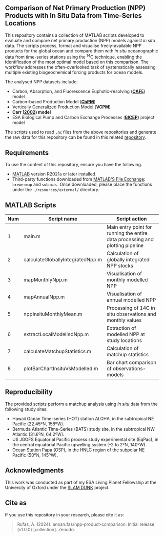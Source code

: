 ## Comparison of Net Primary Production (NPP) Products with In Situ Data from Time-Series Locations

This repository contains a collection of MATLAB scripts developed to evaluate and compare net primary production (NPP) models against *in situ* data. The scripts process, format and visualise freely-available NPP products for the global ocean and compare them with *in situ* oceanographic data from time-series stations using the <sup>14</sup>C technique, enabling the identification of the most optimal model based on this comparison. The workflow addresses the often-overlooked task of systematically assessing multiple existing biogeochemical forcing products for ocean models.

The analysed NPP datasets include: 
- Carbon, Absorption, and Fluorescence Euphotic-resolving ([**CAFE**](http://orca.science.oregonstate.edu/1080.by.2160.monthly.hdf.cafe.m.php)) model
- Carbon-based Production Model ([**CbPM**](http://orca.science.oregonstate.edu/1080.by.2160.monthly.hdf.cbpm2.m.php))
- Vertically Generalized Production Model ([**VGPM**](http://orca.science.oregonstate.edu/1080.by.2160.monthly.hdf.vgpm.m.chl.m.sst.php))
- **Carr ([2002](https://doi.org/10.1016/S0967-0645(01)00094-7)) model**
- ESA Biological Pump and Carbon Exchange Processes ([**BICEP**](https://catalogue.ceda.ac.uk/uuid/69b2c9c6c4714517ba10dab3515e4ee6/)) project model

The scripts used to read `.nc` files from the above repositories and generate the raw data for this repository can be found in this related [repository](https://github.com/annarufas/ocean-data-lab).

## Requirements

To use the content of this repository, ensure you have the following.
- [MATLAB](https://mathworks.com/products/matlab.html) version R2021a or later installed.
- Third-party functions downloaded from [MATLAB'S File Exchange](https://mathworks.com/matlabcentral/fileexchange/): `brewermap` and `subaxis`. Once downloaded, please place the functions under the `./resources/external/` directory.

## MATLAB Scripts

| Num| Script name                       | Script action                                                |
|----|-----------------------------------|---------------------------------------------------------------
| 1  | main.m                            | Main entry point for running the entire data processing and plotting pipeline  |
| 2  | calculateGloballyIntegratedNpp.m  | Calculation of globally integrated NPP stocks                |
| 3  | mapMonthlyNpp.m                   | Visualisation of monthly modelled NPP                        |
| 4  | mapAnnualNpp.m                    | Visualisation of annual modelled NPP                         |
| 5  | nppInsituMonthlyMean.m            | Processing of 14C in situ observations and monthly values    |
| 6  | extractLocalModelledNpp.m         | Extraction of modelled NPP at study locations                |
| 7  | calculateMatchupStatistics.m      | Calculation of matchup statistics                            |
| 8  | plotBarChartInsituVsModelled.m    | Bar chart comparison of observations-models                  |

## Reproducibility

The provided scripts perform a matchup analysis using *in situ* data from the following study sites:
- Hawaii Ocean Time-series (HOT) station ALOHA, in the subtropical NE Pacific (22.45ºN, 158ºW).
- Bermuda Atlantic Time-Series (BATS) study site, in the subtropical NW Atlantic (31.6ºN, 64.2ºW).
- US JGOFS Equatorial Pacific process study experimental site (EqPac), in the central equatorial Pacific upwelling system (–2 to 2ºN, 140ºW).
- Ocean Station Papa (OSP), in the HNLC region of the subpolar NE Pacific (50ºN, 145ºW).

## Acknowledgments

This work was conducted as part of my ESA Living Planet Fellowship at the University of Oxford under the [SLAM DUNK](https://eo4society.esa.int/projects/slam-dunk/) project.

## Cite as

If you use this repository in your research, please cite it as:

> Rufas, A. (2024). annarufas/npp-product-comparison: Initial release (v1.0.0) [collection]. Zenodo. 